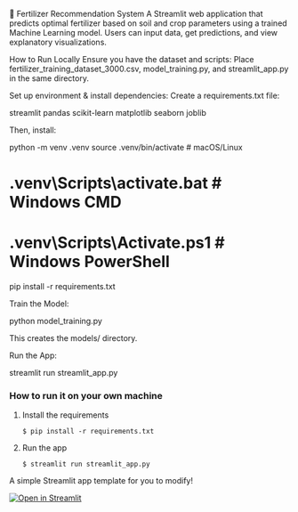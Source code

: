 🌱 Fertilizer Recommendation System
A Streamlit web application that predicts optimal fertilizer based on soil and crop parameters using a trained Machine Learning model. Users can input data, get predictions, and view explanatory visualizations.

How to Run Locally
Ensure you have the dataset and scripts:
Place fertilizer_training_dataset_3000.csv, model_training.py, and streamlit_app.py in the same directory.

Set up environment & install dependencies:
Create a requirements.txt file:

streamlit
pandas
scikit-learn
matplotlib
seaborn
joblib

Then, install:

python -m venv .venv
source .venv/bin/activate  # macOS/Linux
# .venv\Scripts\activate.bat  # Windows CMD
# .venv\Scripts\Activate.ps1  # Windows PowerShell
pip install -r requirements.txt

Train the Model:

python model_training.py

This creates the models/ directory.

Run the App:

streamlit run streamlit_app.py


### How to run it on your own machine

1. Install the requirements

   ```
   $ pip install -r requirements.txt
   ```

2. Run the app

   ```
   $ streamlit run streamlit_app.py
   ```


A simple Streamlit app template for you to modify!

[![Open in Streamlit](https://static.streamlit.io/badges/streamlit_badge_black_white.svg)](https://blank-app-template.streamlit.app/)
